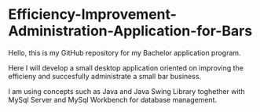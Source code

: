 # Efficiency-Improvement-Administration-Application-for-Bars
Hello, this is my GitHub repository for my Bachelor application program. 

Here I will develop a small desktop application oriented on improving the efficieny and succesfully administrate a small bar business.

I am using concepts such as Java and Java Swing Library toghether with MySql Server and MySql Workbench for database management.
